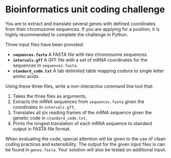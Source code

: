 # Bioinformatics unit coding challenge

You are to extract and translate several genes with defined coordinates from their chromosome sequences. If you are applying for a position, it is highly recommended to complete the challenge in Python.

Three input files have been provided:

* **`sequences.fasta`** A FASTA file with two chromosome sequences.
* **`intervals.gff`** A GFF file with a set of mRNA coordinates for the sequences in `sequences.fasta`.
* **`standard_code.txt`** A tab delimited table mapping codons to single letter amino acids.

Using these three files, write a *non-interactive* command line tool that:

1. Takes the three files as arguments,
2. Extracts the mRNA sequences from `sequences.fasta` given the coordinates in `intervals.gff`,
3. Translates all six reading frames of the mRNA sequence given the genetic code in `standard_code.txt`,
4. Prints the longest translation of each mRNA sequence to standard output in FASTA file format.

When evaluating the code, special attention will be given to the use of clean coding practices and extensibility. The output for the given input files is can be found in `genes.fasta`. Your solution will also be tested on additional input.
